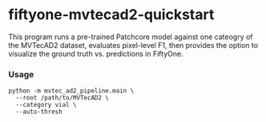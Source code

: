 # fiftyone-mvtecad2-quickstart

This program runs a pre-trained Patchcore model against one cateogry of the MVTecAD2 dataset, evaluates pixel-level F1, then provides the option to visualize the ground truth vs. predictions in FiftyOne.

### Usage

```
python -m mvtec_ad2_pipeline.main \
  --root /path/to/MVTecAD2 \
  --category vial \
  --auto-thresh
```
